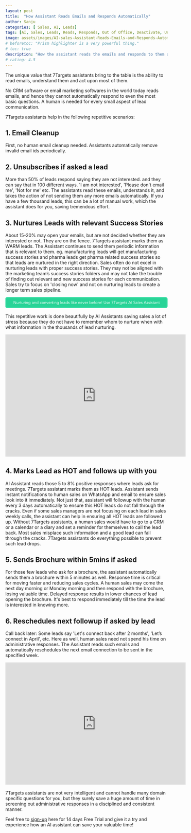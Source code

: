 ```yaml
---
layout: post
title:  "How Assistant Reads Emails and Responds Automatically"
author: Sanju
categories: [ Sales, AI, Leads]
tags: [AI, Sales, Leads, Reads, Responds, Out of Office, Deactivate, Unsubscribe, Follow-up]
image: assets/images/AI-sales-Assistant-Reads-Emails-and-Responds-Automatically.png
# beforetoc: "Prism highlighter is a very powerful thing."
# toc: true
description: "How the assistant reads the emails and responds to them automatically in repetitive scenarios."
# rating: 4.5
---
```

The unique value that 7Targets assistants bring to the table is the ability to read emails, understand them and act upon most of them. 

No CRM software or email marketing softwares in the world today reads emails, and hence they cannot automatically respond to even the most basic questions. A human is needed for every small aspect of lead communication. 

7Targets assistants help in the following repetitive scenarios: 

## 1. Email Cleanup

First, no human email cleanup needed. Assistants automatically remove invalid email ids periodically. 

## 2. Unsubscribes if asked a lead

More than 50% of leads respond saying they are not interested. and they can say that in 100 different ways. 'I am not interested', 'Please don't email me', 'Not for me' etc. The assistants read these emails, understands it, and takes the action of not sending them any more emails automatically. If you have a few thousand leads, this can be a lot of manual work, which the assistant does for you, saving tremendous effort.  

## 3. Nurtures Leads with relevant Success Stories

About 15-20% may open your emails, but are not decided whether they are interested or not. They are on the fence. 7Targets assistant marks them as WARM leads. The Assistant continues to send them periodic information that is relevant to them. eg. manufacturing leads will get manufacturing success stories and pharma leads get pharma related success stories so that leads are nurtured in the right direction. Sales often do not excel in nurturing leads with proper success stories. They may not be aligned with the marketing team’s success stories folders and may not take the trouble of finding out relevant and new success stories for each communication.  Sales try to focus on 'closing now' and not on nurturing leads to create a longer term sales pipeline. 


[![image](../assets/images/Converting-leads-using-7Targets-AI-Sales-Assistant.png)](https://blog.7targets.ai/nurturing-and-converting-leads-like-never-before-use-7targets-ai-sales-assistant/)

This repetitive work is done beautifully by AI Assistants saving sales a lot of stress because they do not have to remember whom to nurture when with what information in the thousands of lead nurturing. 

<div class="video-container">
    <iframe src="https://www.youtube.com/embed/07ubSuJ3yKg" height="380" width="560" 
    allow="autoplay; encrypted-media"
    frameborder="0">
    </iframe>
</div>

## 4. Marks Lead as HOT and follows up with you

AI Assistant reads those 5 to 8% positive responses where leads ask for meetings. 7Targets assistant marks them as HOT leads. Assistant sends instant notifications to human sales on WhatsApp and email to ensure sales look into it immediately.  Not just that, assistant will followup with the human every 3 days automatically to ensure this HOT leads do not fall through the cracks. Even if some sales managers are not focusing on each lead in sales weekly calls, the assistant can help in ensuring all HOT leads are followed up. Without 7Targets assistants, a human sales would have to go to a CRM or a calendar or a diary and set a reminder for themselves to call the lead back. Most sales misplace such information and a good lead can fall through the cracks. 7Targets assistants do everything possible to prevent such lead drops. 

## 5. Sends Brochure within 5mins if asked

For those few leads who ask for a brochure, the assistant automatically sends them a brochure within 5 minutes as well. Response time is critical for moving faster and reducing sales cycles. A human sales may come the next day morning or Monday morning and then respond with the brochure, losing valuable time. Delayed response results in lower chances of lead opening the brochure. It's best to respond immediately till the time the lead is interested in knowing more. 

## 6. Reschedules next followup if asked by lead 

Call back later: Some leads say 'Let's connect back after 2 months', 'Let’s connect in April', etc. Here as well, human sales need not spend his time on administrative responses. The Assistant reads such emails and automatically reschedules the next email connection to be sent in the specified week.

<div class="video-container">
    <iframe src="https://www.youtube.com/embed/c8Tmk6JCwfE" height="380" width="560" 
    allow="autoplay; encrypted-media"
    frameborder="0">
    </iframe>
</div>

7Targets assistants are not very intelligent and cannot handle many domain specific questions for you, but they surely save a huge amount of time in screening out administrative responses in a disciplined and consistent manner.

Feel free to [sign-up](https://7targets.ai/sign-up.html?utm_medium=how-assistant-reads-responds-automatically&utm_source=7tsblogs) here for 14 days Free Trial and give it a try and experience how an AI assistant can save your valuable time!

